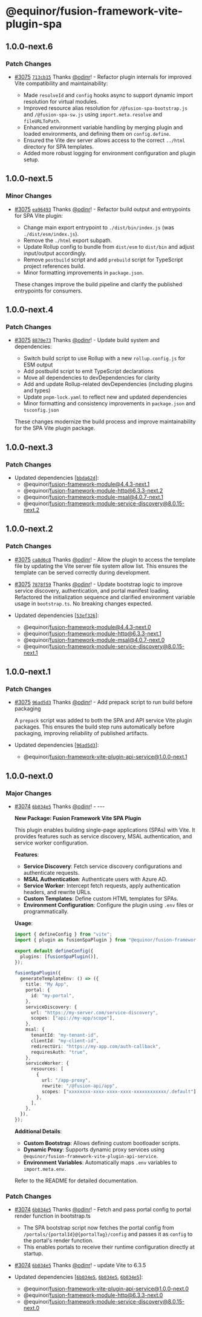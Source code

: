 # @equinor/fusion-framework-vite-plugin-spa

## 1.0.0-next.6

### Patch Changes

- [#3075](https://github.com/equinor/fusion-framework/pull/3075) [`713cb15`](https://github.com/equinor/fusion-framework/commit/713cb15c5f1607e7f7285940a58165d97d8e41df) Thanks [@odinr](https://github.com/odinr)! - Refactor plugin internals for improved Vite compatibility and maintainability:

  - Made `resolveId` and `config` hooks async to support dynamic import resolution for virtual modules.
  - Improved resource alias resolution for `/@fusion-spa-bootstrap.js` and `/@fusion-spa-sw.js` using `import.meta.resolve` and `fileURLToPath`.
  - Enhanced environment variable handling by merging plugin and loaded environments, and defining them on `config.define`.
  - Ensured the Vite dev server allows access to the correct `../html` directory for SPA templates.
  - Added more robust logging for environment configuration and plugin setup.

## 1.0.0-next.5

### Minor Changes

- [#3075](https://github.com/equinor/fusion-framework/pull/3075) [`ea96493`](https://github.com/equinor/fusion-framework/commit/ea96493d95336f682e31a7b63161783ae7c99a63) Thanks [@odinr](https://github.com/odinr)! - Refactor build output and entrypoints for SPA Vite plugin:

  - Change main export entrypoint to `./dist/bin/index.js` (was `./dist/esm/index.js`).
  - Remove the `./html` export subpath.
  - Update Rollup config to bundle from `dist/esm` to `dist/bin` and adjust input/output accordingly.
  - Remove `postbuild` script and add `prebuild` script for TypeScript project references build.
  - Minor formatting improvements in `package.json`.

  These changes improve the build pipeline and clarify the published entrypoints for consumers.

## 1.0.0-next.4

### Patch Changes

- [#3075](https://github.com/equinor/fusion-framework/pull/3075) [`8870e73`](https://github.com/equinor/fusion-framework/commit/8870e73bd6d4141142c69c11c67b5b154bc80023) Thanks [@odinr](https://github.com/odinr)! - Update build system and dependencies:

  - Switch build script to use Rollup with a new `rollup.config.js` for ESM output
  - Add postbuild script to emit TypeScript declarations
  - Move all dependencies to devDependencies for clarity
  - Add and update Rollup-related devDependencies (including plugins and types)
  - Update `pnpm-lock.yaml` to reflect new and updated dependencies
  - Minor formatting and consistency improvements in `package.json` and `tsconfig.json`

  These changes modernize the build process and improve maintainability for the SPA Vite plugin package.

## 1.0.0-next.3

### Patch Changes

- Updated dependencies [[`bbda62d`](https://github.com/equinor/fusion-framework/commit/bbda62def35c8e8b742d90459680f7199c4ece0f)]:
  - @equinor/fusion-framework-module@4.4.3-next.1
  - @equinor/fusion-framework-module-http@6.3.3-next.2
  - @equinor/fusion-framework-module-msal@4.0.7-next.1
  - @equinor/fusion-framework-module-service-discovery@8.0.15-next.2

## 1.0.0-next.2

### Patch Changes

- [#3075](https://github.com/equinor/fusion-framework/pull/3075) [`ca8d6c8`](https://github.com/equinor/fusion-framework/commit/ca8d6c834f9df35041ce8c7e2563c452d8b19276) Thanks [@odinr](https://github.com/odinr)! - Allow the plugin to access the template file by updating the Vite server file system allow list. This ensures the template can be served correctly during development.

- [#3075](https://github.com/equinor/fusion-framework/pull/3075) [`7878f59`](https://github.com/equinor/fusion-framework/commit/7878f591c528d463bfbe558094c2c31004db8586) Thanks [@odinr](https://github.com/odinr)! - Update bootstrap logic to improve service discovery, authentication, and portal manifest loading. Refactored the initialization sequence and clarified environment variable usage in `bootstrap.ts`. No breaking changes expected.

- Updated dependencies [[`53ef326`](https://github.com/equinor/fusion-framework/commit/53ef32633ce1c050e20614f1343148327a40b2e6)]:
  - @equinor/fusion-framework-module@4.4.3-next.0
  - @equinor/fusion-framework-module-http@6.3.3-next.1
  - @equinor/fusion-framework-module-msal@4.0.7-next.0
  - @equinor/fusion-framework-module-service-discovery@8.0.15-next.1

## 1.0.0-next.1

### Patch Changes

- [#3075](https://github.com/equinor/fusion-framework/pull/3075) [`96ad5d3`](https://github.com/equinor/fusion-framework/commit/96ad5d3a3aafe7adf5bd7f8e48e58bb19aa95ba8) Thanks [@odinr](https://github.com/odinr)! - Add prepack script to run build before packaging

  A `prepack` script was added to both the SPA and API service Vite plugin packages. This ensures the build step runs automatically before packaging, improving reliability of published artifacts.

- Updated dependencies [[`96ad5d3`](https://github.com/equinor/fusion-framework/commit/96ad5d3a3aafe7adf5bd7f8e48e58bb19aa95ba8)]:
  - @equinor/fusion-framework-vite-plugin-api-service@1.0.0-next.1

## 1.0.0-next.0

### Major Changes

- [#3074](https://github.com/equinor/fusion-framework/pull/3074) [`6b034e5`](https://github.com/equinor/fusion-framework/commit/6b034e5459094cea0c0f2490335eef3092390a13) Thanks [@odinr](https://github.com/odinr)! - ---

  **New Package: Fusion Framework Vite SPA Plugin**

  This plugin enables building single-page applications (SPAs) with Vite. It provides features such as service discovery, MSAL authentication, and service worker configuration.

  **Features**:

  - **Service Discovery**: Fetch service discovery configurations and authenticate requests.
  - **MSAL Authentication**: Authenticate users with Azure AD.
  - **Service Worker**: Intercept fetch requests, apply authentication headers, and rewrite URLs.
  - **Custom Templates**: Define custom HTML templates for SPAs.
  - **Environment Configuration**: Configure the plugin using `.env` files or programmatically.

  **Usage**:

  ```ts
  import { defineConfig } from "vite";
  import { plugin as fusionSpaPlugin } from "@equinor/fusion-framework-vite-plugin-spa";

  export default defineConfig({
    plugins: [fusionSpaPlugin()],
  });
  ```

  ```ts
  fusionSpaPlugin({
    generateTemplateEnv: () => ({
      title: "My App",
      portal: {
        id: "my-portal",
      },
      serviceDiscovery: {
        url: "https://my-server.com/service-discovery",
        scopes: ["api://my-app/scope"],
      },
      msal: {
        tenantId: "my-tenant-id",
        clientId: "my-client-id",
        redirectUri: "https://my-app.com/auth-callback",
        requiresAuth: "true",
      },
      serviceWorker: {
        resources: [
          {
            url: "/app-proxy",
            rewrite: "/@fusion-api/app",
            scopes: ["xxxxxxxx-xxxx-xxxx-xxxx-xxxxxxxxxxxx/.default"],
          },
        ],
      },
    }),
  });
  ```

  **Additional Details**:

  - **Custom Bootstrap**: Allows defining custom bootloader scripts.
  - **Dynamic Proxy**: Supports dynamic proxy services using `@equinor/fusion-framework-vite-plugin-api-service`.
  - **Environment Variables**: Automatically maps `.env` variables to `import.meta.env`.

  Refer to the README for detailed documentation.

### Patch Changes

- [#3074](https://github.com/equinor/fusion-framework/pull/3074) [`6b034e5`](https://github.com/equinor/fusion-framework/commit/6b034e5459094cea0c0f2490335eef3092390a13) Thanks [@odinr](https://github.com/odinr)! - Fetch and pass portal config to portal render function in bootstrap.ts

  - The SPA bootstrap script now fetches the portal config from `/portals/{portalId}@{portalTag}/config` and passes it as `config` to the portal's render function.
  - This enables portals to receive their runtime configuration directly at startup.

- [#3074](https://github.com/equinor/fusion-framework/pull/3074) [`6b034e5`](https://github.com/equinor/fusion-framework/commit/6b034e5459094cea0c0f2490335eef3092390a13) Thanks [@odinr](https://github.com/odinr)! - update Vite to 6.3.5

- Updated dependencies [[`6b034e5`](https://github.com/equinor/fusion-framework/commit/6b034e5459094cea0c0f2490335eef3092390a13), [`6b034e5`](https://github.com/equinor/fusion-framework/commit/6b034e5459094cea0c0f2490335eef3092390a13), [`6b034e5`](https://github.com/equinor/fusion-framework/commit/6b034e5459094cea0c0f2490335eef3092390a13)]:
  - @equinor/fusion-framework-vite-plugin-api-service@1.0.0-next.0
  - @equinor/fusion-framework-module-http@6.3.3-next.0
  - @equinor/fusion-framework-module-service-discovery@8.0.15-next.0
